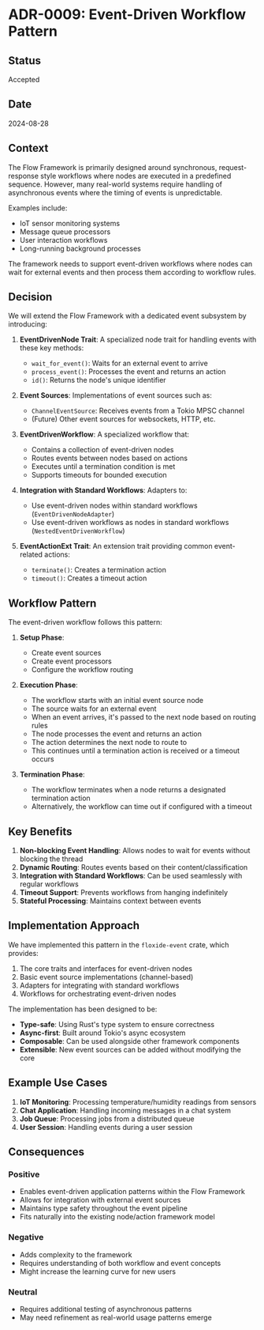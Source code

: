 # ADR-0009: Event-Driven Workflow Pattern

## Status

Accepted

## Date

2024-08-28

## Context

The Flow Framework is primarily designed around synchronous, request-response style workflows where nodes are executed in a predefined sequence. However, many real-world systems require handling of asynchronous events where the timing of events is unpredictable.

Examples include:

- IoT sensor monitoring systems
- Message queue processors
- User interaction workflows
- Long-running background processes

The framework needs to support event-driven workflows where nodes can wait for external events and then process them according to workflow rules.

## Decision

We will extend the Flow Framework with a dedicated event subsystem by introducing:

1. **EventDrivenNode Trait**: A specialized node trait for handling events with these key methods:

   - `wait_for_event()`: Waits for an external event to arrive
   - `process_event()`: Processes the event and returns an action
   - `id()`: Returns the node's unique identifier

2. **Event Sources**: Implementations of event sources such as:

   - `ChannelEventSource`: Receives events from a Tokio MPSC channel
   - (Future) Other event sources for websockets, HTTP, etc.

3. **EventDrivenWorkflow**: A specialized workflow that:

   - Contains a collection of event-driven nodes
   - Routes events between nodes based on actions
   - Executes until a termination condition is met
   - Supports timeouts for bounded execution

4. **Integration with Standard Workflows**: Adapters to:

   - Use event-driven nodes within standard workflows (`EventDrivenNodeAdapter`)
   - Use event-driven workflows as nodes in standard workflows (`NestedEventDrivenWorkflow`)

5. **EventActionExt Trait**: An extension trait providing common event-related actions:
   - `terminate()`: Creates a termination action
   - `timeout()`: Creates a timeout action

## Workflow Pattern

The event-driven workflow follows this pattern:

1. **Setup Phase**:

   - Create event sources
   - Create event processors
   - Configure the workflow routing

2. **Execution Phase**:

   - The workflow starts with an initial event source node
   - The source waits for an external event
   - When an event arrives, it's passed to the next node based on routing rules
   - The node processes the event and returns an action
   - The action determines the next node to route to
   - This continues until a termination action is received or a timeout occurs

3. **Termination Phase**:
   - The workflow terminates when a node returns a designated termination action
   - Alternatively, the workflow can time out if configured with a timeout

## Key Benefits

1. **Non-blocking Event Handling**: Allows nodes to wait for events without blocking the thread
2. **Dynamic Routing**: Routes events based on their content/classification
3. **Integration with Standard Workflows**: Can be used seamlessly with regular workflows
4. **Timeout Support**: Prevents workflows from hanging indefinitely
5. **Stateful Processing**: Maintains context between events

## Implementation Approach

We have implemented this pattern in the `floxide-event` crate, which provides:

1. The core traits and interfaces for event-driven nodes
2. Basic event source implementations (channel-based)
3. Adapters for integrating with standard workflows
4. Workflows for orchestrating event-driven nodes

The implementation has been designed to be:

- **Type-safe**: Using Rust's type system to ensure correctness
- **Async-first**: Built around Tokio's async ecosystem
- **Composable**: Can be used alongside other framework components
- **Extensible**: New event sources can be added without modifying the core

## Example Use Cases

1. **IoT Monitoring**: Processing temperature/humidity readings from sensors
2. **Chat Application**: Handling incoming messages in a chat system
3. **Job Queue**: Processing jobs from a distributed queue
4. **User Session**: Handling events during a user session

## Consequences

### Positive

- Enables event-driven application patterns within the Flow Framework
- Allows for integration with external event sources
- Maintains type safety throughout the event pipeline
- Fits naturally into the existing node/action framework model

### Negative

- Adds complexity to the framework
- Requires understanding of both workflow and event concepts
- Might increase the learning curve for new users

### Neutral

- Requires additional testing of asynchronous patterns
- May need refinement as real-world usage patterns emerge
